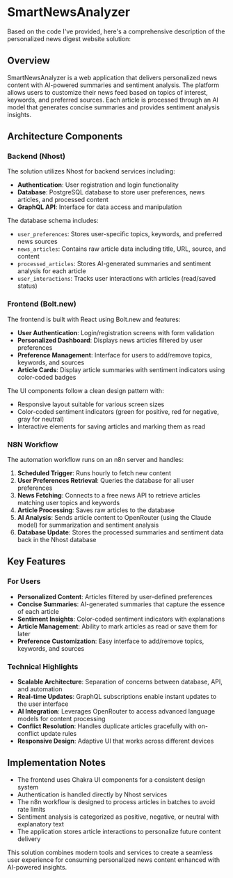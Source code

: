 # SmartNewsAnalyzer


Based on the code I've provided, here's a comprehensive description of the personalized news digest website solution:

## Overview
SmartNewsAnalyzer is a web application that delivers personalized news content with AI-powered summaries and sentiment analysis. The platform allows users to customize their news feed based on topics of interest, keywords, and preferred sources. Each article is processed through an AI model that generates concise summaries and provides sentiment analysis insights.

## Architecture Components

### Backend (Nhost)
The solution utilizes Nhost for backend services including:
- **Authentication**: User registration and login functionality
- **Database**: PostgreSQL database to store user preferences, news articles, and processed content
- **GraphQL API**: Interface for data access and manipulation

The database schema includes:
- `user_preferences`: Stores user-specific topics, keywords, and preferred news sources
- `news_articles`: Contains raw article data including title, URL, source, and content
- `processed_articles`: Stores AI-generated summaries and sentiment analysis for each article
- `user_interactions`: Tracks user interactions with articles (read/saved status)

### Frontend (Bolt.new)
The frontend is built with React using Bolt.new and features:
- **User Authentication**: Login/registration screens with form validation
- **Personalized Dashboard**: Displays news articles filtered by user preferences
- **Preference Management**: Interface for users to add/remove topics, keywords, and sources
- **Article Cards**: Display article summaries with sentiment indicators using color-coded badges

The UI components follow a clean design pattern with:
- Responsive layout suitable for various screen sizes
- Color-coded sentiment indicators (green for positive, red for negative, gray for neutral)
- Interactive elements for saving articles and marking them as read

### N8N Workflow
The automation workflow runs on an n8n server and handles:
1. **Scheduled Trigger**: Runs hourly to fetch new content
2. **User Preferences Retrieval**: Queries the database for all user preferences
3. **News Fetching**: Connects to a free news API to retrieve articles matching user topics and keywords
4. **Article Processing**: Saves raw articles to the database
5. **AI Analysis**: Sends article content to OpenRouter (using the Claude model) for summarization and sentiment analysis
6. **Database Update**: Stores the processed summaries and sentiment data back in the Nhost database

## Key Features

### For Users
- **Personalized Content**: Articles filtered by user-defined preferences
- **Concise Summaries**: AI-generated summaries that capture the essence of each article
- **Sentiment Insights**: Color-coded sentiment indicators with explanations
- **Article Management**: Ability to mark articles as read or save them for later
- **Preference Customization**: Easy interface to add/remove topics, keywords, and sources

### Technical Highlights
- **Scalable Architecture**: Separation of concerns between database, API, and automation
- **Real-time Updates**: GraphQL subscriptions enable instant updates to the user interface
- **AI Integration**: Leverages OpenRouter to access advanced language models for content processing
- **Conflict Resolution**: Handles duplicate articles gracefully with on-conflict update rules
- **Responsive Design**: Adaptive UI that works across different devices

## Implementation Notes
- The frontend uses Chakra UI components for a consistent design system
- Authentication is handled directly by Nhost services
- The n8n workflow is designed to process articles in batches to avoid rate limits
- Sentiment analysis is categorized as positive, negative, or neutral with explanatory text
- The application stores article interactions to personalize future content delivery

This solution combines modern tools and services to create a seamless user experience for consuming personalized news content enhanced with AI-powered insights.
